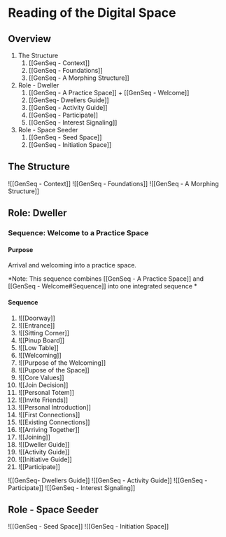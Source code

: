 # Reading of the Digital Space

## Overview
1. The Structure
	1. [[GenSeq - Context]]
	2. [[GenSeq - Foundations]]
	3. [[GenSeq - A Morphing Structure]]
2. Role - Dweller
	1. [[GenSeq - A Practice Space]]  + [[GenSeq - Welcome]]
	2. [[GenSeq- Dwellers Guide]]
	3. [[GenSeq - Activity Guide]]
	4. [[GenSeq - Participate]]
	5. [[GenSeq - Interest Signaling]]
3. Role - Space Seeder
	1. [[GenSeq - Seed Space]]
	2. [[GenSeq - Initiation Space]]


## The Structure
![[GenSeq - Context]]
![[GenSeq - Foundations]]
![[GenSeq - A Morphing Structure]]

## Role: Dweller
### Sequence: Welcome to a Practice Space
#### Purpose
Arrival and welcoming into a practice space.

*Note: This sequence combines [[GenSeq - A Practice Space]] 
and [[GenSeq - Welcome#Sequence]] into one integrated sequence *

#### Sequence
1. ![[Doorway]]
2. ![[Entrance]]
3. ![[Sitting Corner]]
4. ![[Pinup Board]]
5. ![[Low Table]]
6. ![[Welcoming]]
7. ![[Purpose of the Welcoming]]
8. ![[Pupose of the Space]]
9. ![[Core Values]]
10. ![[Join Decision]]
11. ![[Personal Totem]]
12. ![[Invite Friends]]
13. ![[Personal Introduction]]
14. ![[First Connections]]
15. ![[Existing Connections]]
16. ![[Arriving Together]]
17. ![[Joining]]
18. ![[Dweller Guide]]
19. ![[Activity Guide]]
20. ![[Initiative Guide]]
21. ![[Participate]]

![[GenSeq- Dwellers Guide]]
![[GenSeq - Activity Guide]]
![[GenSeq - Participate]]
![[GenSeq - Interest Signaling]]

## Role - Space Seeder
![[GenSeq - Seed Space]]
![[GenSeq - Initiation Space]]